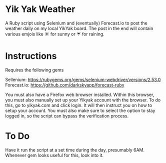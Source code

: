 # Yik Yak Weather

A Ruby script using Selenium and (eventually) Forecast.io to post the weather daily on my local YikYak board. The post in the end will contain various emjois like :sunny: for sunny or :umbrella: for raining. 

# Instructions

Requires the following gems

Sellenium: https://rubygems.org/gems/selenium-webdriver/versions/2.53.0
Forecast.io: https://github.com/darkskyapp/forecast-ruby

You must also have a Firefox web browser installed. Within this browser, you must also manually set up your Yikyak account with the browser. To do this, go to yikyak.com and click login. It will then instruct you on how to setup your account. You must also make sure to select the option to stay logged in, so the script can bypass the verification process.

# To Do
Have it run the script at a set time during the day, presumably 6AM. Whenever gem looks useful for this, look into it.
